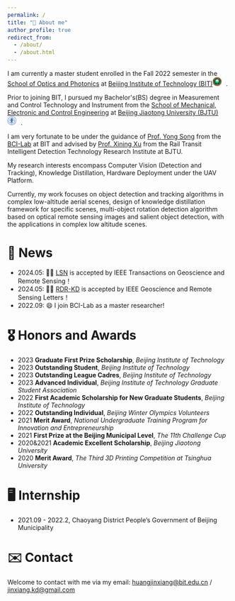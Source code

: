 ```yaml
---
permalink: /
title: "🐘 About me"
author_profile: true
redirect_from: 
  - /about/
  - /about.html
---
```


I am currently a master student enrolled in the Fall 2022 semester in the [School of Optics and Photonics](https://opt.bit.edu.cn/) at [Beijing Institute of Technology (BIT)](https://www.bit.edu.cn/)<img src="../images/bit-logo.png" alt="BIT-Logo" style="width: 20px; height: auto; margin-right: 10px;">.

Prior to joining BIT, I pursued my Bachelor's(BS) degree in Measurement and Control Technology and Instrument from the [School of Mechanical, Electronic and Control Engineering](https://mece.bjtu.edu.cn/) at [Beijing Jiaotong University (BJTU)](https://www.bjtu.edu.cn/)<img src="../images/bjtu-logo.png" alt="BJTU-Logo" style="width: 20px; height: auto; margin-right: 10px;">.

I am very fortunate to be under the guidance of [Prof. Yong Song](https://opt.bit.edu.cn/jsdw/jsml/gdyqyjs/f491c35fcedd48548d87063037b5e67c.htm) from the [BCI-Lab](https://bit-bcilab.github.io/) at BIT and advised by [Prof. Xining Xu](https://faculty.bjtu.edu.cn/8929/) from the Rail Transit Intelligent Detection Technology Research Institute at BJTU.

My research interests encompass Computer Vision (Detection and Tracking), Knowledge Distillation, Hardware Deployment under the UAV Platform.

Currently, my work focuses on object detection and tracking algorithms in complex low-altitude aerial scenes, design of knowledge distillation framework for specific scenes, multi-object rotation detection algorithm based on optical remote sensing images and salient object detection, with the applications in complex low altitude scenes.

📰 News
======
- 2024.05: 🎉🎉 [LSN](https://ieeexplore.ieee.org/document/10521630) is accepted by IEEE Transactions on Geoscience and Remote Sensing！
- 2024.05: 🎉🎉 [RDR-KD](https://ieeexplore.ieee.org/document/10522745) is accepted by IEEE Geoscience and Remote Sensing Letters！
- 2022.09: 😄 I join BCI-Lab as a master researcher!

🎖 Honors and Awards
======
- 2023 **Graduate First Prize Scholarship**, _Beijing Institute of Technology_
- 2023 **Outstanding Student**, _Beijing Institute of Technology_
- 2023 **Outstanding League Cadres**, _Beijing Institute of Technology_
- 2023 **Advanced Individual**, _Beijing Institute of Technology Graduate Student Association_
- 2022 **First Academic Scholarship for New Graduate Students**, _Beijing Institute of Technology_
- 2022 **Outstanding Individual**, _Beijing Winter Olympics Volunteers_
- 2021 **Merit Award**, _National Undergraduate Training Program for Innovation and Entrepreneurship_
- 2021 **First Prize at the Beijing Municipal Level**, _The 11th Challenge Cup_
- 2020&2021 **Academic Excellent Scholarship**, _Beijing Jiaotong University_
- 2020 **Merit Award**, _The Third 3D Printing Competition at Tsinghua University_

🖥️ Internship
======
- 2021.09 - 2022.2, Chaoyang District People’s Government of Beijing Municipality

✉️ Contact
======
Welcome to contact with me via my email:  [huangjinxiang@bit.edu.cn](mailto:huangjinxiang@bit.edu.cn) / [jinxiang.kd@gmail.com](mailto:jinxiang.kd@gmail.com)





